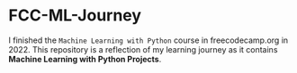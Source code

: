 # FCC-ML-Journey
I finished the `Machine Learning with Python` course in freecodecamp.org in 2022. This repository is a reflection of my learning journey as it contains <b>Machine Learning with Python Projects</b>.
